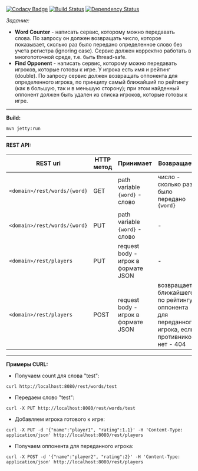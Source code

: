 [![Codacy Badge](https://api.codacy.com/project/badge/Grade/44295576ab5e44c1b9b3524d78b69b67)](https://www.codacy.com/app/vlad-kucher/spribe?utm_source=github.com&amp;utm_medium=referral&amp;utm_content=vlad-kucher/spribe&amp;utm_campaign=Badge_Grade)
[![Build Status](https://travis-ci.org/vlad-kucher/spribe.svg?branch=master)](https://travis-ci.org/vlad-kucher/spribe)
[![Dependency Status](https://www.versioneye.com/user/projects/5a0236cd15f0d72ed30311b0/badge.svg?style=flat-square)](https://www.versioneye.com/user/projects/5a0236cd15f0d72ed30311b0)

*Задание:*

*	**Word Counter** - написать сервис, которому можно передавать слова. По запросу он должен возвращать число, которое показывает, сколько раз было передано определенное слово без учета регистра (ignoring case). Сервис должен корректно работать в многопоточной среде, т.е. быть thread-safe.
*	**Find Opponent** - написать сервис, которому можно передавать игроков, которые готовы к игре. У игрока есть имя и рейтинг (double). По запросу сервис должен возвращать оппонента для определенного игрока, по принципу самый ближайший по рейтингу (как в большую, так и в меньшую сторону); при этом найденный оппонент должен быть удален из списка игроков, которые готовы к игре.

-----------------------------
**Build:**

`mvn jetty:run`

-----------------------------
**REST API:**

REST uri     |    HTTP метод | Принимает | Возвращает
------------ | -------------- | ---------------  | ---------------
`<domain>/rest/words/{word}` | GET | path variable `{word}` - слово | число - сколько раз было передано `{word}`
`<domain>/rest/words/{word}`| PUT | path variable `{word}` - слово | - 
`<domain>/rest/players`| PUT | request body - игрок в формате JSON | - 
`<domain>/rest/players`| POST | request body - игрок в формате JSON | возвращает ближайшего по рейтингу оппонента для переданного игрока, если противников нет - 404

-----------------------------
**Примеры CURL:**

* Получаем count для слова "test":

`curl http://localhost:8080/rest/words/test`
* Передаем слово "test":

`curl -X PUT http://localhost:8080/rest/words/test`
* Добавляем игрока готового к игре:

`curl -X PUT -d '{"name":"player1", "rating":1.1}' -H 'Content-Type: application/json' http://localhost:8080/rest/players`
* Получаем оппонента для переданного игрока:

`curl -X POST -d '{"name":"player2", "rating":2}' -H 'Content-Type: application/json' http://localhost:8080/rest/players`